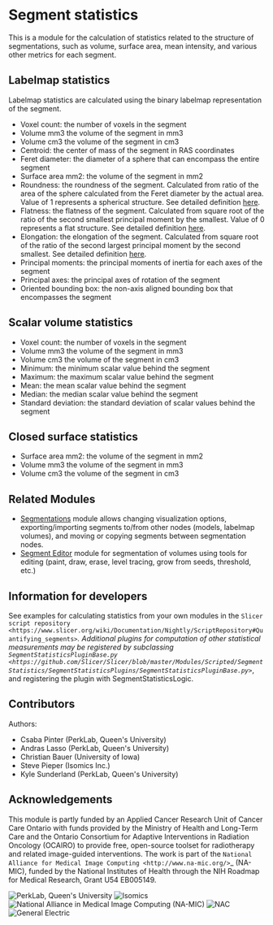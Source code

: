 # Segment statistics

This is a module for the calculation of statistics related to the structure of segmentations, such as volume, surface area, mean intensity, and various other metrics for each segment.

## Labelmap statistics

Labelmap statistics are calculated using the binary labelmap representation of the segment.

- Voxel count: the number of voxels in the segment
- Volume mm3 the volume of the segment in mm3
- Volume cm3 the volume of the segment in cm3
- Centroid: the center of mass of the segment in RAS coordinates
- Feret diameter: the diameter of a sphere that can encompass the entire segment
- Surface area mm2: the volume of the segment in mm2
- Roundness: the roundness of the segment. Calculated from ratio of the area of the sphere calculated from the Feret diameter by the actual area. Value of 1 represents a spherical structure. See detailed definition [here](http://hdl.handle.net/1926/584).
- Flatness: the flatness of the segment. Calculated from square root of the ratio of the second smallest principal moment by the smallest. Value of 0 represents a flat structure. See detailed definition [here](http://hdl.handle.net/1926/584).
- Elongation: the elongation of the segment. Calculated from square root of the ratio of the second largest principal moment by the second smallest. See detailed definition [here](http://hdl.handle.net/1926/584).
- Principal moments: the principal moments of inertia for each axes of the segment
- Principal axes: the principal axes of rotation of the segment
- Oriented bounding box: the non-axis aligned bounding box that encompasses the segment

## Scalar volume statistics

- Voxel count: the number of voxels in the segment
- Volume mm3 the volume of the segment in mm3
- Volume cm3 the volume of the segment in cm3
- Minimum: the minimum scalar value behind the segment
- Maximum: the maximum scalar value behind the segment
- Mean: the mean scalar value behind the segment
- Median: the median scalar value behind the segment
- Standard deviation: the standard deviation of scalar values behind the segment

## Closed surface statistics

- Surface area mm2: the volume of the segment in mm2
- Volume mm3 the volume of the segment in mm3
- Volume cm3 the volume of the segment in cm3

## Related Modules

- [Segmentations](segmentations) module allows changing visualization options, exporting/importing segments to/from other nodes (models, labelmap volumes), and moving or copying segments between segmentation nodes.
- [Segment Editor](segmenteditor) module for segmentation of volumes using tools for editing (paint, draw, erase, level tracing, grow from seeds, threshold, etc.)

## Information for developers

See examples for calculating statistics from your own modules in the `Slicer script repository <https://www.slicer.org/wiki/Documentation/Nightly/ScriptRepository#Quantifying_segments>`_.
Additional plugins for computation of other statistical measurements may be registered by subclassing `SegmentStatisticsPluginBase.py <https://github.com/Slicer/Slicer/blob/master/Modules/Scripted/SegmentStatistics/SegmentStatisticsPlugins/SegmentStatisticsPluginBase.py>`_, and registering the plugin with SegmentStatisticsLogic.

## Contributors

Authors:
- Csaba Pinter (PerkLab, Queen's University)
- Andras Lasso (PerkLab, Queen's University)
- Christian Bauer (University of Iowa)
- Steve Pieper (Isomics Inc.)
- Kyle Sunderland (PerkLab, Queen's University)

## Acknowledgements

This module is partly funded by an Applied Cancer Research Unit of Cancer Care Ontario with funds provided by the Ministry of Health and Long-Term Care and the Ontario Consortium for Adaptive Interventions in Radiation Oncology (OCAIRO) to provide free, open-source toolset for radiotherapy and related image-guided interventions.
The work is part of the `National Alliance for Medical Image Computing <http://www.na-mic.org/>`_ (NA-MIC), funded by the National Institutes of Health through the NIH Roadmap for Medical Research, Grant U54 EB005149.

![PerkLab, Queen's University](https://github.com/Slicer/Slicer/releases/download/docs-resources/logo_perklab.png)
![Isomics](https://github.com/Slicer/Slicer/releases/download/docs-resources/logo_isomics.png)
![National Alliance in Medical Image Computing (NA-MIC)](https://github.com/Slicer/Slicer/releases/download/docs-resources/logo_namic.png)
![NAC](https://github.com/Slicer/Slicer/releases/download/docs-resources/logo_nac.png)
![General Electric](https://github.com/Slicer/Slicer/releases/download/docs-resources/logo_ge.png)
